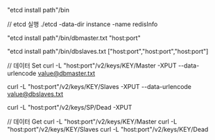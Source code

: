 
"etcd install path"/bin

// etcd 실행 
./etcd -data-dir instance -name redisInfo


"etcd install path"/bin/dbmaster.txt 
"host:port"

"etcd install path"/bin/dbslaves.txt 
["host:port","host:port","host:port"]

// 데이터 Set
curl -L "host:port"/v2/keys/KEY/Master -XPUT --data-urlencode value@dbmaster.txt

curl -L "host:port"/v2/keys/KEY/Slaves -XPUT --data-urlencode value@dbslaves.txt

curl -L "host:port"/v2/keys/SP/Dead -XPUT

// 데이터 Get
curl -L "host:port"/v2/keys/KEY/Master
curl -L "host:port"/v2/keys/KEY/Slaves
curl -L "host:port"/v2/keys/KEY/Dead
